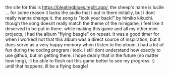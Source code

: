 the site for this is https://bleatingblues.replit.app/, the sheep's name is lucile ... for some reason it lacks the audio that i put in there initially, but i dont really wanna change it.
the song is "look your back!" by himiko kikuchi. though the song doesnt really match the theme of the minigame, i feel like it deserved to be put in there.
while making this game and all my other mini projects, i had the album "flying beagle" on repeat. it was a good timer for when i worked!
not that this album was a direct source of inspiration, but it does serve as a very happy memory when i listen to the album. i had a lot of fun during the coding program i took.
i still dont understand how exactly to use github, but im getting there. i hope dearly that in the future (no matter how long), ill be able to flesh out this game better to see my progress.
:)
until that happens, ill be a flying beagle!
